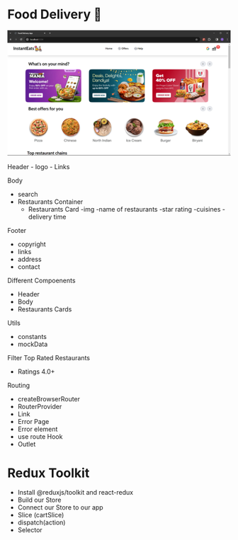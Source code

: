 # Food Delivery 🍕
<p align="center">
  <img src="./Readme.png" width="750">
  </p>
 Header
  - logo
  - Links

Body
  - search 
  - Restaurants Container
     - Restaurants Card
        -img
        -name of restaurants
        -star rating
        -cuisines
        -delivery time

Footer
  - copyright
  - links
  - address
  - contact


Different Compoenents
  - Header
  - Body
  - Restaurants Cards

Utils
  - constants
  - mockData

Filter Top Rated Restaurants
  - Ratings 4.0+

Routing
- createBrowserRouter
- RouterProvider
- Link
- Error Page
- Error element
- use route Hook
- Outlet

# Redux Toolkit
  - Install @reduxjs/toolkit and react-redux
  - Build our Store
  - Connect our Store to our app
  - Slice (cartSlice)
  - dispatch(action)
  - Selector
